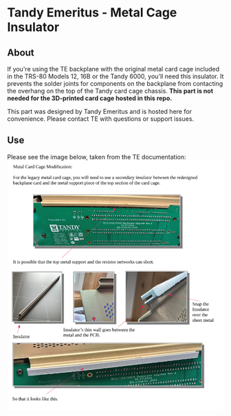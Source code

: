 # Tandy Emeritus - Metal Cage Insulator

## About
If you're using the TE backplane with the original metal card cage included in the TRS-80 Models 12, 16B or the Tandy 6000, you'll need this insulator.  It prevents the solder joints for components on the backplane from contacting the overhang on the top of the Tandy card cage chassis.  **This part is not needed for the 3D-printed card cage hosted in this repo.**  

This part was designed by Tandy Emeritus and is hosted here for convenience.  Please contact TE with questions or support issues.

## Use

Please see the image below, taken from the TE documentation:
![TE Documentation](insulator-instructions.png)

